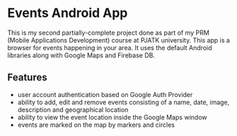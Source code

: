 # Events Android App
This is my second partially-complete project done as part of my PRM (Mobile Applications Development) course at PJATK university. This app is a browser for events happening in your area. It uses the default Android libraries along with Google Maps and Firebase DB.

## Features
- user account authentication based on Google Auth Provider
- ability to add, edit and remove events consisting of a name, date, image, description and geographical location
- ability to view the event location inside the Google Maps window
- events are marked on the map by markers and circles 
